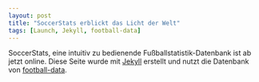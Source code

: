 ```yaml
---
layout: post
title: "SoccerStats erblickt das Licht der Welt"
tags: [Launch, Jekyll, football-data]
---
```


SoccerStats, eine intuitiv zu bedienende Fußballstatistik-Datenbank ist ab jetzt online. Diese Seite wurde mit [Jekyll](http://jekyllrb.com) erstellt und nutzt die Datenbank von [football-data](http://api.football-data.org/index).
